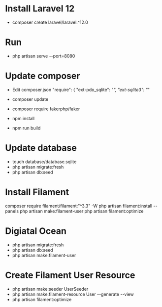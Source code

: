 # Install Laravel 12

- composer create laravel/laravel:^12.0

# Run

- php artisan serve --port=8080

# Update composer
- Edit composer.json
    "require": {
        "ext-pdo_sqlite": "*",
        "ext-sqlite3": "*"  

- composer update
- composer require fakerphp/faker
- npm install
- npm run build

# Update database

- touch database/database.sqlite
- php artisan migrate:fresh
- php artisan db:seed

# Install Filament

composer require filament/filament:"^3.3" -W
php artisan filament:install --panels
php artisan make:filament-user
php artisan filament:optimize

# Digiatal Ocean

- php artisan migrate:fresh
- php artisan db:seed
- php artisan make:filament-user

# Create Filament User Resource

- php artisan make:seeder UserSeeder
- php artisan make:filament-resource User --generate --view
- php artisan filament:optimize